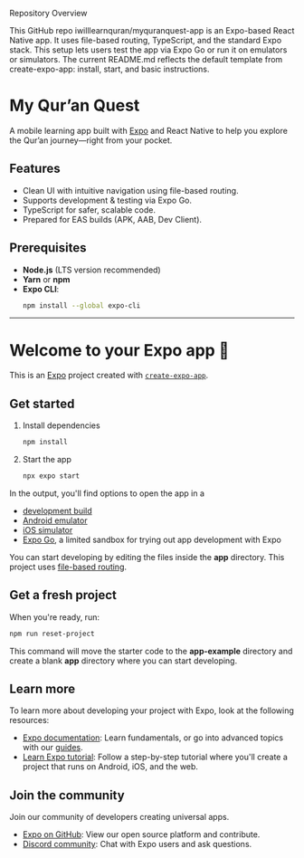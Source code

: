 Repository Overview

This GitHub repo iwilllearnquran/myquranquest-app is an Expo-based React Native app. It uses file-based routing, TypeScript, and the standard Expo stack. This setup lets users test the app via Expo Go or run it on emulators or simulators. The current README.md reflects the default template from create-expo-app: install, start, and basic instructions.

# My Qur’an Quest

A mobile learning app built with [Expo](https://expo.dev/) and React Native to help you explore the Qur’an journey—right from your pocket.

##  Features

- Clean UI with intuitive navigation using file-based routing.
- Supports development & testing via Expo Go.
- TypeScript for safer, scalable code.
- Prepared for EAS builds (APK, AAB, Dev Client).

##  Prerequisites

- **Node.js** (LTS version recommended)
- **Yarn** or **npm**
- **Expo CLI**:  
  ```sh
  npm install --global expo-cli


----------------------------------------------------------------------------------------
# Welcome to your Expo app 👋

This is an [Expo](https://expo.dev) project created with [`create-expo-app`](https://www.npmjs.com/package/create-expo-app).

## Get started

1. Install dependencies

   ```bash
   npm install
   ```

2. Start the app

   ```bash
   npx expo start
   ```

In the output, you'll find options to open the app in a

- [development build](https://docs.expo.dev/develop/development-builds/introduction/)
- [Android emulator](https://docs.expo.dev/workflow/android-studio-emulator/)
- [iOS simulator](https://docs.expo.dev/workflow/ios-simulator/)
- [Expo Go](https://expo.dev/go), a limited sandbox for trying out app development with Expo

You can start developing by editing the files inside the **app** directory. This project uses [file-based routing](https://docs.expo.dev/router/introduction).

## Get a fresh project

When you're ready, run:

```bash
npm run reset-project
```

This command will move the starter code to the **app-example** directory and create a blank **app** directory where you can start developing.

## Learn more

To learn more about developing your project with Expo, look at the following resources:

- [Expo documentation](https://docs.expo.dev/): Learn fundamentals, or go into advanced topics with our [guides](https://docs.expo.dev/guides).
- [Learn Expo tutorial](https://docs.expo.dev/tutorial/introduction/): Follow a step-by-step tutorial where you'll create a project that runs on Android, iOS, and the web.

## Join the community

Join our community of developers creating universal apps.

- [Expo on GitHub](https://github.com/expo/expo): View our open source platform and contribute.
- [Discord community](https://chat.expo.dev): Chat with Expo users and ask questions.
